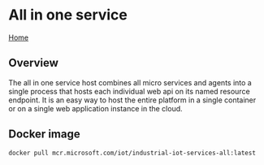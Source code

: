 # All in one service

[Home](readme.md)

## Overview

The all in one service host combines all micro services and agents into a single process that hosts each individual web api on its named resource endpoint.   It is an easy way to host the entire platform in a single container or on a single web application instance in the cloud.

## Docker image

`docker pull mcr.microsoft.com/iot/industrial-iot-services-all:latest`
